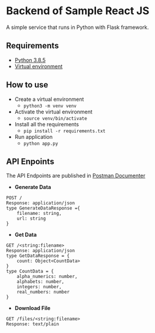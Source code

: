# Backend of Sample React JS

A simple service that runs in Python with Flask framework.

## Requirements
- [Python 3.8.5](https://www.python.org/downloads/release/python-385/)
- [Virtual environment](https://docs.python.org/3/library/venv.html)

## How to use
- Create a virtual environment
  - `python3 -m venv venv`
- Activate the virtual environment
  - `source venv/bin/activate`
- Install all the requirements
  - `pip install -r requirements.txt`
- Run application
  - `python app.py`


## API Enpoints

The API Endpoints are published in [Postman Documenter](https://documenter.getpostman.com/view/11811884/Tz5qbxZm)

- **Generate Data**
```
POST /
Response: application/json
type GenerateDataResponse ={
    filename: string,
    url: string
}
```
- **Get Data**
```
GET /<string:filename>
Response: application/json
type GetDataResponse = {
    count: Object<CountData> 
}
type CountData = {
    alpha_numerics: number,
    alphabets: number,
    integers: number,
    real_numbers: number
}
```
- **Download File**
```
GET /files/<string:filename>
Response: text/plain
```
